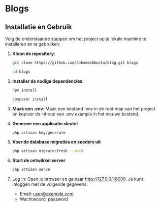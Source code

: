 # Blogs

## Installatie en Gebruik

Volg de onderstaande stappen om het project op je lokale machine te installeren en te gebruiken:

1. **Kloon de repository**:
   ```bash
   git clone https://github.com/JahamesUbuntu/blog.git blogs
   
   cd blogs
   ```
   
2. **Installer de nodige dependencies**:
    ```bash 
   npm install
   
   composer install
    ```
   
3. **Maak een .env**: Maak een bestand .env in de root map van het project en kopieer de inhoud van .env.example in het nieuwe bestand.


4. **Genereer een applicatie sleutel**
    ```bash
   php artisan key:generate
    ```

5. **Voer de database migraties en seeders uit**
    ```bash
   php artisan migrate:fresh --seed 
    ```

6. **Start de ontwikkel server**
    ```bash
   php artisan serve 
    ```
   
7. Log in: Open je browser en ga naar http://127.0.0.1:8000.
Je kunt inloggen met de volgende gegevens:
   * Email: user@example.com
   * Wachtwoord: password
